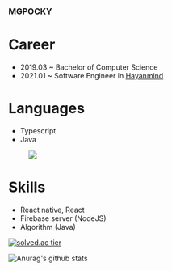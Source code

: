 ### MGPOCKY

Career
=
- 2019.03 ~ Bachelor of Computer Science
- 2021.01 ~ Software Engineer in [Hayanmind](https://github.com/hayanmind)

Languages
=
- Typescript
- Java

<figure><img src="https://wakatime.com/share/@6fe7a46c-110c-45a2-9fbe-439cd489eea5/775d7c0f-4e8b-4f49-a8af-65703917e9d7.svg"></img></figure>

Skills
=
- React native, React
- Firebase server (NodeJS)
- Algorithm (Java)


<!--
**MGPOCKY/mgpocky** is a ✨ _special_ ✨ repository because its `README.md` (this file) appears on your GitHub profile.

Here are some ideas to get you started:

- 🔭 I’m currently working on ...
- 🌱 I’m currently learning ...
- 👯 I’m looking to collaborate on ...
- 🤔 I’m looking for help with ...
- 💬 Ask me about ...
- 📫 How to reach me: ...
- 😄 Pronouns: ...
- ⚡ Fun fact: ...
-->




[![solved.ac tier](http://mazassumnida.wtf/api/generate_badge?boj=kkm1447)](https://solved.ac/kkm1447)

![Anurag's github stats](https://github-readme-stats.vercel.app/api?username=mgpocky&show_icons=true)
